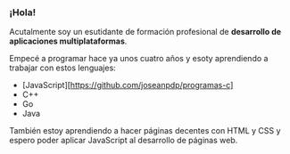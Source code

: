 ### ¡Hola!

Acutalmente soy un esutidante de formación profesional de **desarrollo de aplicaciones multiplataformas**.

Empecé a programar hace ya unos cuatro años y esoty aprendiendo a trabajar con estos lenguajes:
- [JavaScript][https://github.com/joseanpdp/programas-c]
- C++
- Go
- Java

También estoy aprendiendo a hacer páginas decentes con HTML y CSS y espero poder aplicar JavaScript al desarrollo de páginas web.
